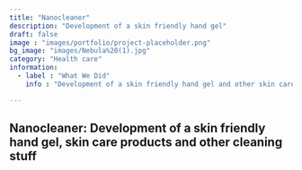 ```yaml
---
title: "Nanocleaner"
description: "Development of a skin friendly hand gel"
draft: false
image : "images/portfolio/project-placeholder.png"
bg_image: "images/Nebula%20(1).jpg"
category: "Health care"
information:
  - label : "What We Did"
    info : "Development of a skin friendly hand gel and other skin care products"

---
```


## Nanocleaner: Development of a skin friendly hand gel, skin care products and other cleaning stuff


